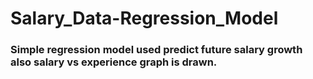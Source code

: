 # Salary_Data-Regression_Model
### Simple regression model used predict future salary growth also salary vs experience graph is drawn.
